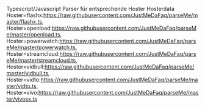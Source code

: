 Typescript/Javascript Parser für entsprechende Hoster
Hosterdata
Hoster=flashx:https://raw.githubusercontent.com/JustMeDaFaq/parseMe/master/flashx.ts,
Hoster=openload:https://raw.githubusercontent.com/JustMeDaFaq/parseMe/master/openload.ts,
Hoster=powerwatch:https://raw.githubusercontent.com/JustMeDaFaq/parseMe/master/powerwatch.ts,
Hoster=streamcloud:https://raw.githubusercontent.com/JustMeDaFaq/parseMe/master/streamcloud.ts,
Hoster=vidbull:https://raw.githubusercontent.com/JustMeDaFaq/parseMe/master/vidbull.ts,
Hoster=vidto:https://raw.githubusercontent.com/JustMeDaFaq/parseMe/master/vidto.ts,
Hoster=vivo:https://raw.githubusercontent.com/JustMeDaFaq/parseMe/master/vivosx.ts

